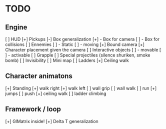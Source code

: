 # TODO

## Engine
 [ ] HUD
 [+] Pickups 
 [-] Box generalization
 [+]  - Box for camera
 [ ]  - Box for collisions
 [ ] Ennemies
 [ ]  - Static
 [ ]  - moving
 [+] Bound camera
 [+] Character placement given the camera
 [ ] Interactive objects
 [ ]  - movable
 [ ]  - activable
 [ ] Grapple
 [ ] Special projectiles (silence shuriken, smoke bomb)
 [ ] Invisibility
 [ ] Mini map
 [ ] Ladders
 [+] Ceiling walk
 
## Character animatons
 [+] Standing
 [+] walk right 
 [+] walk left
 [ ] wall grip
 [ ] wall walk
 [ ] run 
 [+] jumps
 [ ] push
 [+] ceiling walk
 [ ] ladder climbing

## Framework / loop
 [+] GlMatrix inside!
 [+] Delta T generalization
